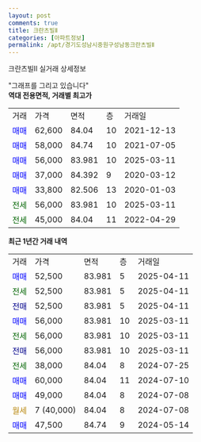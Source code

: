 ```yaml
---
layout: post
comments: true
title: 크란츠빌Ⅱ
categories: [아파트정보]
permalink: /apt/경기도성남시중원구성남동크란츠빌Ⅱ
---
```


크란츠빌Ⅱ 실거래 상세정보

<script type="text/javascript">
  google.charts.load('current', {'packages':['line', 'corechart']});
  google.charts.setOnLoadCallback(drawChart);

  function drawChart() {
    var data = new google.visualization.DataTable();
    data.addColumn('date', '거래일');
    data.addColumn('number', "매매");
    data.addColumn('number', "전세");
    data.addColumn('number', "전매");

    data.addRows([[new Date(Date.parse("2025-04-11")), 52500, null, null], [new Date(Date.parse("2025-04-11")), null, 52500, null], [new Date(Date.parse("2025-04-11")), null, null, 52500], [new Date(Date.parse("2025-03-11")), 56000, null, null], [new Date(Date.parse("2025-03-11")), null, 56000, null], [new Date(Date.parse("2025-03-11")), null, null, 56000], [new Date(Date.parse("2024-07-25")), null, 38000, null], [new Date(Date.parse("2024-07-10")), 60000, null, null], [new Date(Date.parse("2024-07-08")), 49000, null, null], [new Date(Date.parse("2024-07-08")), null, null, null], [new Date(Date.parse("2024-05-14")), 47500, null, null]]);

    var options = {
      hAxis: {
        format: 'yyyy/MM/dd'
      },    
      lineWidth: 0,
      pointsVisible: true,    
      title: '최근 1년간 유형별 실거래가 분포',
      legend: { position: 'bottom' }
    };

    var formatter = new google.visualization.NumberFormat({pattern:'###,###'} );
    formatter.format(data, 1);
    formatter.format(data, 2);
    
    setTimeout(function() {
        var chart = new google.visualization.LineChart(document.getElementById('columnchart_material'));
        chart.draw(data, (options));
        document.getElementById('loading').style.display = 'none';
    }, 200);
  }
</script>


<div id="loading" style="z-index:20; display: block; margin-left: 0px">"그래프를 그리고 있습니다"</div>
<div id="columnchart_material" style="width: 95%; margin-left: 0px; display: block"></div>
<!-- contents start -->
<b>역대 전용면적, 거래별 최고가</b>
<table class="sortable">
    <tr>
      <td>거래</td>
      <td>가격</td>
      <td>면적</td>
      <td>층</td>
      <td>거래일</td>
    </tr>
        <tr>
          <td><a style="color: blue">매매</a></td>
          <td>62,600</td>
          <td>84.04</td>
          <td>10</td>
          <td>2021-12-13</td>
        </tr>            <tr>
          <td><a style="color: blue">매매</a></td>
          <td>58,000</td>
          <td>84.74</td>
          <td>10</td>
          <td>2021-07-05</td>
        </tr>            <tr>
          <td><a style="color: blue">매매</a></td>
          <td>56,000</td>
          <td>83.981</td>
          <td>10</td>
          <td>2025-03-11</td>
        </tr>            <tr>
          <td><a style="color: blue">매매</a></td>
          <td>37,000</td>
          <td>84.392</td>
          <td>9</td>
          <td>2020-03-12</td>
        </tr>            <tr>
          <td><a style="color: blue">매매</a></td>
          <td>33,800</td>
          <td>82.506</td>
          <td>13</td>
          <td>2020-01-03</td>
        </tr>        
        <tr>
              <td><a style="color: darkgreen">전세</a></td>
              <td>56,000</td>
              <td>83.981</td>
              <td>10</td>
              <td>2025-03-11</td>
            </tr>            <tr>
              <td><a style="color: darkgreen">전세</a></td>
              <td>45,000</td>
              <td>84.04</td>
              <td>11</td>
              <td>2022-04-29</td>
            </tr>        
    
</table>

<b>최근 1년간 거래 내역</b>

<table class="sortable">
    <tr>
      <td>거래</td>
      <td>가격</td>
      <td>면적</td>
      <td>층</td>
      <td>거래일</td>
    </tr>
    <tr>
      <td><a style="color: blue">매매</a></td>
      <td>52,500</td>
      <td>83.981</td>
      <td>5</td>
      <td>2025-04-11</td>
    </tr>          <tr>
      <td><a style="color: darkgreen">전세</a></td>
      <td>52,500</td>
      <td>83.981</td>
      <td>5</td>
      <td>2025-04-11</td>
    </tr>          <tr>
      <td><a style="color: darkblue">전매</a></td>
      <td>52,500</td>
      <td>83.981</td>
      <td>5</td>
      <td>2025-04-11</td>
    </tr>          <tr>
      <td><a style="color: blue">매매</a></td>
      <td>56,000</td>
      <td>83.981</td>
      <td>10</td>
      <td>2025-03-11</td>
    </tr>          <tr>
      <td><a style="color: darkgreen">전세</a></td>
      <td>56,000</td>
      <td>83.981</td>
      <td>10</td>
      <td>2025-03-11</td>
    </tr>          <tr>
      <td><a style="color: darkblue">전매</a></td>
      <td>56,000</td>
      <td>83.981</td>
      <td>10</td>
      <td>2025-03-11</td>
    </tr>          <tr>
      <td><a style="color: darkgreen">전세</a></td>
      <td>38,000</td>
      <td>84.04</td>
      <td>8</td>
      <td>2024-07-25</td>
    </tr>          <tr>
      <td><a style="color: blue">매매</a></td>
      <td>60,000</td>
      <td>84.04</td>
      <td>11</td>
      <td>2024-07-10</td>
    </tr>          <tr>
      <td><a style="color: blue">매매</a></td>
      <td>49,000</td>
      <td>84.04</td>
      <td>8</td>
      <td>2024-07-08</td>
    </tr>          <tr>
      <td><a style="color: darkgoldenrod">월세</a></td>
      <td>7 (40,000)</td>
      <td>84.04</td>
      <td>8</td>
      <td>2024-07-08</td>
    </tr>          <tr>
      <td><a style="color: blue">매매</a></td>
      <td>47,500</td>
      <td>84.74</td>
      <td>9</td>
      <td>2024-05-14</td>
    </tr>      </table>
<!-- contents end -->    

